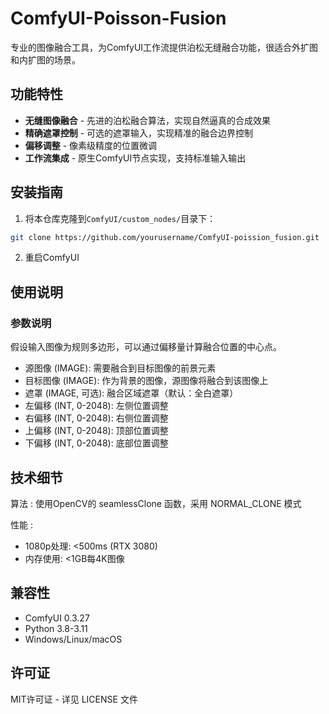 # ComfyUI-Poisson-Fusion

专业的图像融合工具，为ComfyUI工作流提供泊松无缝融合功能，很适合外扩图和内扩图的场景。

## 功能特性
- **无缝图像融合** - 先进的泊松融合算法，实现自然逼真的合成效果
- **精确遮罩控制** - 可选的遮罩输入，实现精准的融合边界控制
- **偏移调整** - 像素级精度的位置微调
- **工作流集成** - 原生ComfyUI节点实现，支持标准输入输出

## 安装指南
1. 将本仓库克隆到`ComfyUI/custom_nodes/`目录下：
```bash
git clone https://github.com/yourusername/ComfyUI-poission_fusion.git
```
2. 重启ComfyUI

## 使用说明
### 参数说明
假设输入图像为规则多边形，可以通过偏移量计算融合位置的中心点。

- 源图像 (IMAGE): 需要融合到目标图像的前景元素
- 目标图像 (IMAGE): 作为背景的图像，源图像将融合到该图像上
- 遮罩 (IMAGE, 可选): 融合区域遮罩（默认：全白遮罩）
- 左偏移 (INT, 0-2048): 左侧位置调整
- 右偏移 (INT, 0-2048): 右侧位置调整
- 上偏移 (INT, 0-2048): 顶部位置调整
- 下偏移 (INT, 0-2048): 底部位置调整

## 技术细节
算法 : 使用OpenCV的 seamlessClone 函数，采用 NORMAL_CLONE 模式

性能 :

- 1080p处理: <500ms (RTX 3080)
- 内存使用: <1GB每4K图像

## 兼容性
- ComfyUI 0.3.27
- Python 3.8-3.11
- Windows/Linux/macOS

## 许可证
MIT许可证 - 详见 LICENSE 文件